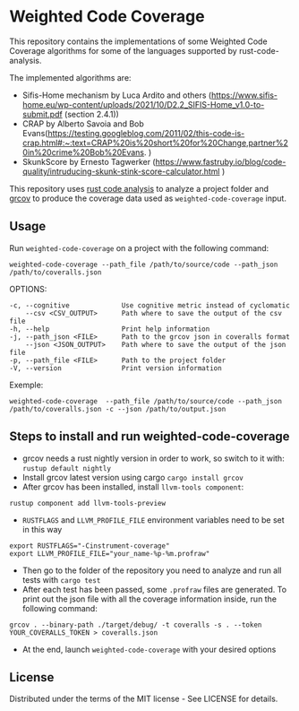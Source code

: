 # Weighted Code Coverage

This repository contains the implementations of some Weighted Code Coverage algorithms
for some of the languages supported by rust-code-analysis.

The implemented algorithms are:
- Sifis-Home mechanism by Luca Ardito and others (https://www.sifis-home.eu/wp-content/uploads/2021/10/D2.2_SIFIS-Home_v1.0-to-submit.pdf (section 2.4.1))
- CRAP by Alberto Savoia and Bob Evans(https://testing.googleblog.com/2011/02/this-code-is-crap.html#:~:text=CRAP%20is%20short%20for%20Change,partner%20in%20crime%20Bob%20Evans. )
- SkunkScore by Ernesto Tagwerker (https://www.fastruby.io/blog/code-quality/intruducing-skunk-stink-score-calculator.html )

This repository uses [rust code analysis](https://github.com/mozilla/rust-code-analysis/)
to analyze a project folder and [grcov](https://github.com/mozilla/grcov)
to produce the coverage data used as `weighted-code-coverage` input.

## Usage

Run `weighted-code-coverage` on a project with the following command:

```
weighted-code-coverage --path_file /path/to/source/code --path_json /path/to/coveralls.json
```

OPTIONS:

    -c, --cognitive             Use cognitive metric instead of cyclomatic
        --csv <CSV_OUTPUT>      Path where to save the output of the csv file
    -h, --help                  Print help information
    -j, --path_json <FILE>      Path to the grcov json in coveralls format
        --json <JSON_OUTPUT>    Path where to save the output of the json file
    -p, --path_file <FILE>      Path to the project folder
    -V, --version               Print version information

Exemple:

```
weighted-code-coverage  --path_file /path/to/source/code --path_json /path/to/coveralls.json -c --json /path/to/output.json
```

## Steps to install and run weighted-code-coverage

- grcov needs a rust nightly version in order to work, so switch to it with: ``rustup default nightly``
- Install grcov latest version using cargo ``cargo install grcov``
- After grcov has been installed, install `llvm-tools component`:

```
rustup component add llvm-tools-preview
```

- `RUSTFLAGS` and `LLVM_PROFILE_FILE` environment variables need to be set in this way

```
export RUSTFLAGS="-Cinstrument-coverage"
export LLVM_PROFILE_FILE="your_name-%p-%m.profraw"
```

- Then go to the folder of the repository you need to analyze and run all tests with ``cargo test``
- After each test has been passed, some `.profraw` files are generated. To print out the json file with all the coverage information inside, run the following command:

```
grcov . --binary-path ./target/debug/ -t coveralls -s . --token YOUR_COVERALLS_TOKEN > coveralls.json
```

- At the end, launch `weighted-code-coverage` with your desired options

## License

Distributed under the terms of the MIT license - See LICENSE for details.
